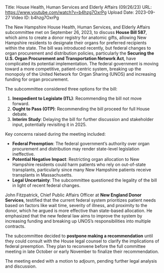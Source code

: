 Title: House Health, Human Services and Elderly Affairs (09/26/23)
URL: https://www.youtube.com/watch?v=b4hzg7OxrPg
Upload Date: 2023-09-27
Video ID: b4hzg7OxrPg

The New Hampshire House Health, Human Services, and Elderly Affairs subcommittee met on September 26, 2023, to discuss **House Bill 587**, which aims to create a donor registry for anatomic gifts, allowing New Hampshire residents to designate their organs for preferred recipients within the state. The bill was introduced recently, but federal changes to organ procurement and distribution policies, particularly the **Securing the U.S. Organ Procurement and Transportation Network Act**, have complicated its potential implementation. The federal government is moving toward a more competitive, patient-centric system, breaking up the monopoly of the United Network for Organ Sharing (UNOS) and increasing funding for organ procurement.

The subcommittee considered three options for the bill:  
1. **Inexpedient to Legislate (ITL)**: Recommending the bill not move forward.  
2. **Ought to Pass (OTP)**: Recommending the bill proceed for full House debate.  
3. **Interim Study**: Delaying the bill for further discussion and stakeholder input, potentially revisiting it in 2025.  

Key concerns raised during the meeting included:  
- **Federal Preemption**: The federal government’s authority over organ procurement and distribution may render state-level legislation ineffective.  
- **Potential Negative Impact**: Restricting organ allocation to New Hampshire residents could harm patients who rely on out-of-state transplants, particularly since many New Hampshire patients receive transplants in Massachusetts.  
- **Legal Uncertainty**: The subcommittee questioned the legality of the bill in light of recent federal changes.  

John Fitzpatrick, Chief Public Affairs Officer at **New England Donor Services**, testified that the current federal system prioritizes patient needs based on factors like wait time, severity of illness, and proximity to the donor, which he argued is more effective than state-based allocation. He emphasized that the new federal law aims to improve the system by increasing funding and breaking up UNOS’s responsibilities into multiple contracts.  

The subcommittee decided to **postpone making a recommendation** until they could consult with the House legal counsel to clarify the implications of federal preemption. They plan to reconvene before the full committee meeting in late October or early November to finalize their recommendation.  

The meeting ended with a motion to adjourn, pending further legal analysis and discussion.
